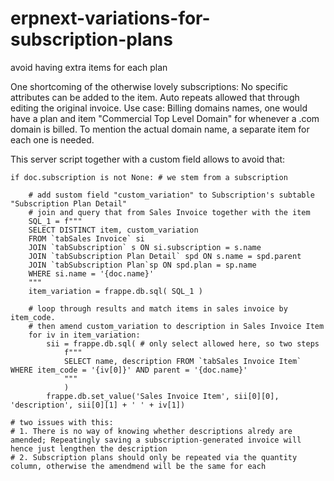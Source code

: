 # erpnext-variations-for-subscription-plans
avoid having extra items for each plan

One shortcoming of the otherwise lovely subscriptions: No specific attributes can be added to the item. Auto repeats allowed that through editing the original invoice.
Use case: Billing domains names, one would have a plan and item "Commercial Top Level Domain" for whenever a .com domain is billed. To mention the actual domain name, a separate item for each one is needed.

This server script together with a custom field allows to avoid that:
```
if doc.subscription is not None: # we stem from a subscription

    # add sustom field "custom_variation" to Subscription's subtable "Subscription Plan Detail"
    # join and query that from Sales Invoice together with the item
    SQL_1 = f"""
    SELECT DISTINCT item, custom_variation
    FROM `tabSales Invoice` si
    JOIN `tabSubscription` s ON si.subscription = s.name
    JOIN `tabSubscription Plan Detail` spd ON s.name = spd.parent
    JOIN `tabSubscription Plan`sp ON spd.plan = sp.name
    WHERE si.name = '{doc.name}'
    """
    item_variation = frappe.db.sql( SQL_1 )
    
    # loop through results and match items in sales invoice by item_code.
    # then amend custom_variation to description in Sales Invoice Item
    for iv in item_variation:
        sii = frappe.db.sql( # only select allowed here, so two steps
            f"""
            SELECT name, description FROM `tabSales Invoice Item` WHERE item_code = '{iv[0]}' AND parent = '{doc.name}'
            """
            )
        frappe.db.set_value('Sales Invoice Item', sii[0][0], 'description', sii[0][1] + ' ' + iv[1])
        
# two issues with this:
# 1. There is no way of knowing whether descriptions alredy are amended; Repeatingly saving a subscription-generated invoice will hence just lengthen the description
# 2. Subscription plans should only be repeated via the quantity column, otherwise the amendmend will be the same for each
```

